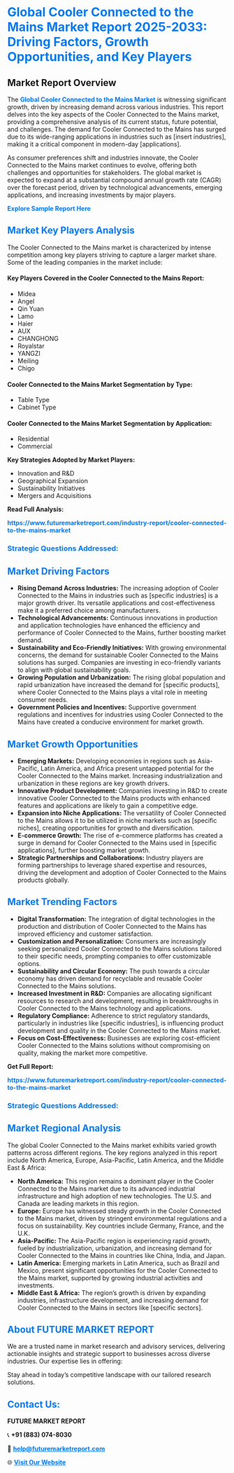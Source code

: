 <h1 style="color: #007BFF;">Global Cooler Connected to the Mains Market Report 2025-2033: Driving Factors, Growth Opportunities, and Key Players</h1>

<section id="overview">
<h2>Market Report Overview</h2>
<p>The <a href="https://www.futuremarketreport.com/industry-report/cooler-connected-to-the-mains-market" style="color: #007BFF; text-decoration: none;"><strong>Global Cooler Connected to the Mains Market</strong></a> is witnessing significant growth, driven by increasing demand across various industries. This report delves into the key aspects of the Cooler Connected to the Mains market, providing a comprehensive analysis of its current status, future potential, and challenges. The demand for Cooler Connected to the Mains has surged due to its wide-ranging applications in industries such as [insert industries], making it a critical component in modern-day [applications].</p>
<p>As consumer preferences shift and industries innovate, the Cooler Connected to the Mains market continues to evolve, offering both challenges and opportunities for stakeholders. The global market is expected to expand at a substantial compound annual growth rate (CAGR) over the forecast period, driven by technological advancements, emerging applications, and increasing investments by major players.</p>
</section>

<section id="overview">
<p><a href="https://www.futuremarketreport.com/request-sample/reportId=42159" style="color: #007BFF; text-decoration: none;"><strong>Explore Sample Report Here</strong></a></p>
</section>

<section id="key-players">
<h2 style="color: #007BFF;">Market Key Players Analysis</h2>
<p>The Cooler Connected to the Mains market is characterized by intense competition among key players striving to capture a larger market share. Some of the leading companies in the market include:</p>
<h4>Key Players Covered in the Cooler Connected to the Mains Report:</h4>
<ul><li>Midea</li><li>Angel</li><li>Qin Yuan</li><li>Lamo</li><li>Haier</li><li>AUX</li><li>CHANGHONG</li><li>Royalstar</li><li>YANGZI</li><li>Meiling</li><li>Chigo</li></ul>
<h4>Cooler Connected to the Mains Market Segmentation by Type:</h4>
<ul><li>Table Type</li><li>Cabinet Type</li></ul>

<h4>Cooler Connected to the Mains Market Segmentation by Application:</h4>
<ul><li>Residential</li><li>Commercial</li></ul>
<p><strong>Key Strategies Adopted by Market Players:</strong></p>
<ul>
<li>Innovation and R&D</li>
<li>Geographical Expansion</li>
<li>Sustainability Initiatives</li>
<li>Mergers and Acquisitions</li>
</ul>
</section>

<section>
<p><strong>Read Full Analysis: </strong></p><a href="https://www.futuremarketreport.com/industry-report/cooler-connected-to-the-mains-market" style="color: #007BFF; text-decoration: none;"><strong>https://www.futuremarketreport.com/industry-report/cooler-connected-to-the-mains-market</strong></a>
<h3 style="color: #007BFF;">Strategic Questions Addressed:</h3>
</section>

<section id="driving-factors">
<h2 style="color: #007BFF;">Market Driving Factors</h2>
<ul>
<li><strong>Rising Demand Across Industries:</strong> The increasing adoption of Cooler Connected to the Mains in industries such as [specific industries] is a major growth driver. Its versatile applications and cost-effectiveness make it a preferred choice among manufacturers.</li>
<li><strong>Technological Advancements:</strong> Continuous innovations in production and application technologies have enhanced the efficiency and performance of Cooler Connected to the Mains, further boosting market demand.</li>
<li><strong>Sustainability and Eco-Friendly Initiatives:</strong> With growing environmental concerns, the demand for sustainable Cooler Connected to the Mains solutions has surged. Companies are investing in eco-friendly variants to align with global sustainability goals.</li>
<li><strong>Growing Population and Urbanization:</strong> The rising global population and rapid urbanization have increased the demand for [specific products], where Cooler Connected to the Mains plays a vital role in meeting consumer needs.</li>
<li><strong>Government Policies and Incentives:</strong> Supportive government regulations and incentives for industries using Cooler Connected to the Mains have created a conducive environment for market growth.</li>
</ul>
</section>

<section id="growth-opportunities">
<h2 style="color: #007BFF;">Market Growth Opportunities</h2>
<ul>
<li><strong>Emerging Markets:</strong> Developing economies in regions such as Asia-Pacific, Latin America, and Africa present untapped potential for the Cooler Connected to the Mains market. Increasing industrialization and urbanization in these regions are key growth drivers.</li>
<li><strong>Innovative Product Development:</strong> Companies investing in R&D to create innovative Cooler Connected to the Mains products with enhanced features and applications are likely to gain a competitive edge.</li>
<li><strong>Expansion into Niche Applications:</strong> The versatility of Cooler Connected to the Mains allows it to be utilized in niche markets such as [specific niches], creating opportunities for growth and diversification.</li>
<li><strong>E-commerce Growth:</strong> The rise of e-commerce platforms has created a surge in demand for Cooler Connected to the Mains used in [specific applications], further boosting market growth.</li>
<li><strong>Strategic Partnerships and Collaborations:</strong> Industry players are forming partnerships to leverage shared expertise and resources, driving the development and adoption of Cooler Connected to the Mains products globally.</li>
</ul>
</section>

<section id="trending-factors">
<h2 style="color: #007BFF;">Market Trending Factors</h2>
<ul>
<li><strong>Digital Transformation:</strong> The integration of digital technologies in the production and distribution of Cooler Connected to the Mains has improved efficiency and customer satisfaction.</li>
<li><strong>Customization and Personalization:</strong> Consumers are increasingly seeking personalized Cooler Connected to the Mains solutions tailored to their specific needs, prompting companies to offer customizable options.</li>
<li><strong>Sustainability and Circular Economy:</strong> The push towards a circular economy has driven demand for recyclable and reusable Cooler Connected to the Mains solutions.</li>
<li><strong>Increased Investment in R&D:</strong> Companies are allocating significant resources to research and development, resulting in breakthroughs in Cooler Connected to the Mains technology and applications.</li>
<li><strong>Regulatory Compliance:</strong> Adherence to strict regulatory standards, particularly in industries like [specific industries], is influencing product development and quality in the Cooler Connected to the Mains market.</li>
<li><strong>Focus on Cost-Effectiveness:</strong> Businesses are exploring cost-efficient Cooler Connected to the Mains solutions without compromising on quality, making the market more competitive.</li>
</ul>
</section>

<section>
<p><strong>Get Full Report: </strong></p><a href="https://www.futuremarketreport.com/industry-report/cooler-connected-to-the-mains-market" style="color: #007BFF; text-decoration: none;"><strong>https://www.futuremarketreport.com/industry-report/cooler-connected-to-the-mains-market</strong></a>
<h3 style="color: #007BFF;">Strategic Questions Addressed:</h3>
</section>


<section id="regional-analysis">
<h2 style="color: #007BFF;">Market Regional Analysis</h2>
<p>The global Cooler Connected to the Mains market exhibits varied growth patterns across different regions. The key regions analyzed in this report include North America, Europe, Asia-Pacific, Latin America, and the Middle East & Africa:</p>
<ul>
<li><strong>North America:</strong> This region remains a dominant player in the Cooler Connected to the Mains market due to its advanced industrial infrastructure and high adoption of new technologies. The U.S. and Canada are leading markets in this region.</li>
<li><strong>Europe:</strong> Europe has witnessed steady growth in the Cooler Connected to the Mains market, driven by stringent environmental regulations and a focus on sustainability. Key countries include Germany, France, and the U.K.</li>
<li><strong>Asia-Pacific:</strong> The Asia-Pacific region is experiencing rapid growth, fueled by industrialization, urbanization, and increasing demand for Cooler Connected to the Mains in countries like China, India, and Japan.</li>
<li><strong>Latin America:</strong> Emerging markets in Latin America, such as Brazil and Mexico, present significant opportunities for the Cooler Connected to the Mains market, supported by growing industrial activities and investments.</li>
<li><strong>Middle East & Africa:</strong> The region’s growth is driven by expanding industries, infrastructure development, and increasing demand for Cooler Connected to the Mains in sectors like [specific sectors].</li>
</ul>
</section>

<footer>
<h2 style="color: #007BFF;">About FUTURE MARKET REPORT</h2>
<p>We are a trusted name in market research and advisory services, delivering actionable insights and strategic support to businesses across diverse industries. Our expertise lies in offering:</p>

<p>Stay ahead in today’s competitive landscape with our tailored research solutions.</p>

<h2 style="color: #007BFF;">Contact Us:</h2>
<p><strong>FUTURE MARKET REPORT</strong></p>
<p>📞 <strong>+91 (883) 074-8030</strong></p>
<p>📧 <strong><a href="mailto:help@futuremarketreport.com" style="color: #007BFF;">help@futuremarketreport.com</a></strong></p>
<p>🌐 <strong><a href="https://www.futuremarketreport.com/" style="color: #007BFF;">Visit Our Website</a></strong></p>
</footer>